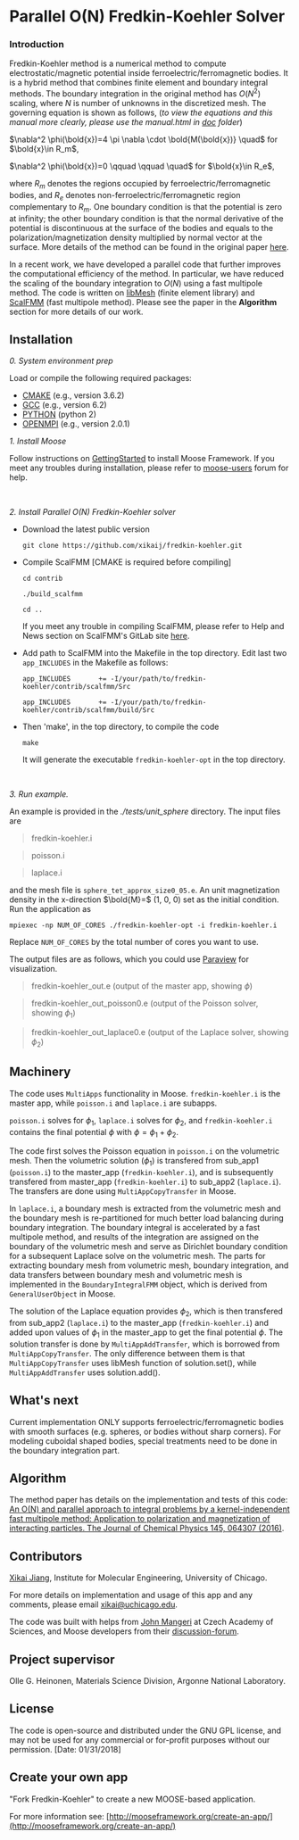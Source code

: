 # Parallel O(N) Fredkin-Koehler Solver

### Introduction

Fredkin-Koehler method is a numerical method to compute electrostatic/magnetic potential inside ferroelectric/ferromagnetic bodies. It is a hybrid method that combines finite element and boundary integral methods. The boundary integration in the original method has $O(N^2)$ scaling, where $N$ is number of unknowns in the discretized mesh. The governing equation is shown as follows, (*to view the equations and this manual more clearly, please use the manual.html in [doc](https://github.com/xikaij/fredkin-koehler/tree/master/doc) folder*)

$\nabla^2 \phi(\bold{x})=4 \pi \nabla \cdot \bold{M(\bold{x})} \quad$ for $\bold{x}\in R_m$,

$\nabla^2 \phi(\bold{x})=0 \qquad \qquad \quad$ for $\bold{x}\in R_e$,

where $R_m$ denotes the regions occupied by ferroelectric/ferromagnetic bodies, and $R_e$ denotes non-ferroelectric/ferromagnetic region complementary to $R_m$. One boundary condition is that the potential is zero at infinity; the other boundary condition is that the normal derivative of the potential is discontinuous at the surface of the bodies and equals to the polarization/magnetization density multiplied by normal vector at the surface. More details of the method can be found in the original paper [here](http://ieeexplore.ieee.org/document/106342/).

In a recent work, we have developed a parallel code that further improves the computational efficiency of the method. In particular, we have reduced the scaling of the boundary integration to $O(N)$ using a fast multipole method. The code is written on [libMesh](http://libmesh.github.io/) (finite element library) and [ScalFMM](https://gitlab.inria.fr/solverstack/ScalFMM) (fast multipole method). Please see the paper in the **Algorithm** section for more details of our work.


## Installation

*0. System environment prep*

Load or compile the following required packages:

-   [CMAKE](https://cmake.org/) (e.g., version 3.6.2)
-   [GCC](https://gcc.gnu.org/) (e.g., version 6.2)
-   [PYTHON](https://www.python.org/) (python 2)
-   [OPENMPI](https://www.open-mpi.org/) (e.g., version 2.0.1)

*1. Install Moose*

Follow instructions on [GettingStarted](http://mooseframework.org/getting-started/) to install Moose Framework. If you meet any troubles during installation, please refer to [moose-users](https://groups.google.com/forum/#!forum/moose-users) forum for help.


<br>

*2. Install Parallel O(N) Fredkin-Koehler solver*

- Download the latest public version

    `git clone https://github.com/xikaij/fredkin-koehler.git`

- Compile ScalFMM [CMAKE is required before compiling]

   `cd contrib`
   
   `./build_scalfmm`

   `cd ..`

    If you meet any trouble in compiling ScalFMM, please refer to Help and News section on ScalFMM's GitLab site [here](https://gitlab.inria.fr/solverstack/ScalFMM).

- Add path to ScalFMM into the Makefile in the top directory. Edit last two `app_INCLUDES` in the Makefile as follows:
 
    `app_INCLUDES       += -I/your/path/to/fredkin-koehler/contrib/scalfmm/Src`
    
    `app_INCLUDES       += -I/your/path/to/fredkin-koehler/contrib/scalfmm/build/Src`

- Then 'make', in the top directory, to compile the code

   `make`

  It will generate the executable `fredkin-koehler-opt` in the top directory.

<br>

*3. Run example.*

An example is provided in the *./tests/unit_sphere* directory. The input files are 

> fredkin-koehler.i
 
> poisson.i

> laplace.i

and the mesh file is `sphere_tet_approx_size0_05.e`. An unit magnetization density in the x-direction $\bold{M}=$ (1, 0, 0) set as the initial condition. Run the application as

`mpiexec -np NUM_OF_CORES ./fredkin-koehler-opt -i fredkin-koehler.i`

Replace `NUM_OF_CORES` by the total number of cores you want to use.

The output files are as follows, which you could use [Paraview](https://www.paraview.org/) for visualization.

> fredkin-koehler_out.e      (output of the master app, showing $\phi$)
 
> fredkin-koehler_out_poisson0.e  (output of the Poisson solver, showing $\phi_1$)

> fredkin-koehler_out_laplace0.e  (output of the Laplace solver, showing $\phi_2$)

## Machinery

The code uses `MultiApps` functionality in Moose. `fredkin-koehler.i` is the master app, while `poisson.i` and `laplace.i` are subapps.

`poisson.i` solves for $\phi_1$, `laplace.i` solves for $\phi_2$, and `fredkin-koehler.i` contains the final potential $\phi$ with $\phi=\phi_1+\phi_2$.

The code first solves the Poisson equation in `poisson.i` on the volumetric mesh. Then the volumetric solution ($\phi_1$) is transfered from sub_app1 (`poisson.i`) to the master_app (`fredkin-koehler.i`), and is subsequently transfered from master_app (`fredkin-koehler.i`) to sub_app2 (`laplace.i`). The transfers are done using `MultiAppCopyTransfer` in Moose.

In `laplace.i`, a boundary mesh is extracted from the volumetric mesh and the boundary mesh is re-partitioned for much better load balancing during boundary integration. The boundary integral is accelerated by a fast multipole method, and results of the integration are assigned on the boundary of the volumetric mesh and serve as Dirichlet boundary condition for a subsequent Laplace solve on the volumetric mesh. The parts for extracting boundary mesh from volumetric mesh, boundary integration, and data transfers between boundary mesh and volumetric mesh is implemented in the `BoundaryIntegralFMM` object, which is derived from `GeneralUserObject` in Moose. 

The solution of the Laplace equation provides $\phi_2$, which is then transfered from sub_app2 (`laplace.i`) to the master_app (`fredkin-koehler.i`) and added upon values of $\phi_1$ in the master_app to get the final potential $\phi$. The solution transfer is done by `MultiAppAddTransfer`, which is borrowed from `MultiAppCopyTransfer`. The only difference between them is that `MultiAppCopyTransfer` uses libMesh function of solution.set(), while `MultiAppAddTransfer` uses solution.add().

## What's next
Current implementation ONLY supports ferroelectric/ferromagnetic bodies with smooth surfaces (e.g. spheres, or bodies without sharp corners). For modeling cuboidal shaped bodies, special treatments need to be done in the boundary integration part.

## Algorithm
The method paper has details on the implementation and tests of this code: [An O(N) and parallel approach to integral problems by a kernel-independent fast multipole method: Application to polarization and magnetization of interacting particles. The Journal of Chemical Physics 145, 064307 (2016)](http://aip.scitation.org/doi/10.1063/1.4960436).



**Contributors**
-------------------------------------------

[Xikai Jiang](https://www.researchgate.net/profile/Xikai_Jiang), Institute for Molecular Engineering, University of Chicago.

For more details on implementation and usage of this app and any comments, please email xikai@uchicago.edu.

The code was built with helps from [John Mangeri](https://scholar.google.com/citations?user=0RiauUkAAAAJ&hl=en&oi=ao) at Czech Academy of Sciences, and Moose developers from their [discussion-forum](https://groups.google.com/forum/#!forum/moose-users).




**Project supervisor**
------
Olle G. Heinonen, Materials Science Division, Argonne National Laboratory.


**License**
-------------------------------------------
The code is open-source and distributed under the GNU GPL license, and may not be used for any commercial or for-profit purposes without our permission. [Date: 01/31/2018]



## Create your own app

"Fork Fredkin-Koehler" to create a new MOOSE-based application.

For more information see: [http://mooseframework.org/create-an-app/](http://mooseframework.org/create-an-app/)


<!--stackedit_data:
eyJoaXN0b3J5IjpbNzk3OTc1ODAxLC0yMTMxNTEzMjIzXX0=
-->